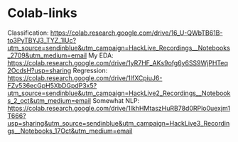 # Colab-links

Classification: https://colab.research.google.com/drive/16_U-QWbTB61B-to3PyTBYJ3_TYZ_1lUc?utm_source=sendinblue&utm_campaign=HackLive_Recordings__Notebooks_2709&utm_medium=email
My EDA: https://colab.research.google.com/drive/1yR7HF_AKs9ofg6y6SS9WjPHTeq2OcdsH?usp=sharing
Regression: https://colab.research.google.com/drive/1IfXCpiuJ6-FZv536ecGpH5XbDGpdP3x5?utm_source=sendinblue&utm_campaign=HackLive2_Recordings__Notebooks_2_oct&utm_medium=email
Somewhat NLP: https://colab.research.google.com/drive/1IkhHMtaszHuRB78d0RPlo0uexjm1T666?usp=sharing&utm_source=sendinblue&utm_campaign=HackLive3_Recordings__Notebooks_17Oct&utm_medium=email
